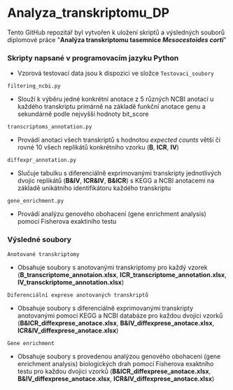 # Analyza_transkriptomu_DP
Tento GitHub repozitář byl vytvořen k uložení skriptů a výsledných souborů diplomové práce "**Analýza transkriptomu tasemnice *Mesocestoides corti***"

### Skripty napsané v programovacím jazyku Python
- Vzorová testovací data jsou k dispozici ve složce `Testovaci_soubory`

`filtering_ncbi.py`
* Slouží k výběru jedné konkrétní anotace z 5 různých NCBI anotací u každého transkriptu primárně na základě funkční anotace genu a sekundárně podle nejvyšší hodnoty bit_score

`transcriptoms_annotation.py`
* Provádí anotaci všech transkriptů s hodnotou *expected counts* větší či rovné 10 všech replikátů konkrétního vzorku (**B**, **ICR**, **IV**)

`diffexpr_annotation.py`
* Slučuje tabulku s diferenciálně exprimovanými transkripty jednotlivých dvojic replikátů (**B&IV**, **ICR&IV**, **B&ICR**) s KEGG a NCBI anotacemi na základě unikátního identifikátoru každého transkriptu

`gene_enrichment.py`
* Provádí analýzu genového obohacení (gene enrichment analysis) pomocí Fisherova exaktiního testu


### Výsledné soubory
``Anotované transkriptomy``
* Obsahuje soubory s anotovanými transkriptomy pro každý vzorek (**B_transcriptome_annotaion.xlsx**, **ICR_transcriptome_annotation.xlsx**, **IV_transckriptome_annotation.xlsx**)

``Diferenciální exprese anotovaných transkriptů``
* Obsahuje soubory s diferenciálně exprimovanými transkripty anotovanými pomocí KEGG a NCBI databáze pro každou dvojici vzorků (**B&ICR_diffexprese_anotace.xlsx**, **B&IV_diffexprese_anotace.xlsx**, **ICR&IV_diffexprese_anotace.xlsx**)

``Gene enrichment``
* Obsahuje soubory s provedenou analýzou genového obohacení (gene enrichment analysis) biologických drah pomocí Fisherova exaktního testu pro každou dvojici vzorků (**B&ICR_diffexprese_anotace.xlsx**, **B&IV_diffexprese_anotace.xlsx**, **ICR&IV_diffexprese_anotace.xlsx**) 
